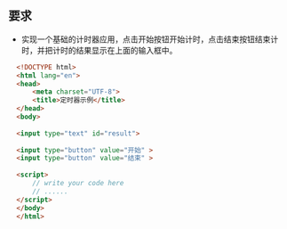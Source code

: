 ﻿## 要求 
    
- 实现一个基础的计时器应用，点击开始按钮开始计时，点击结束按钮结束计时，并把计时的结果显示在上面的输入框中。


```html
  <!DOCTYPE html>
  <html lang="en">
  <head>
      <meta charset="UTF-8">
      <title>定时器示例</title>
  </head>
  <body>
  
  <input type="text" id="result">
  
  <input type="button" value="开始" >
  <input type="button" value="结束" >
  
  <script>
      // write your code here
      // ......
  </script>
  </body>
  </html>
```
